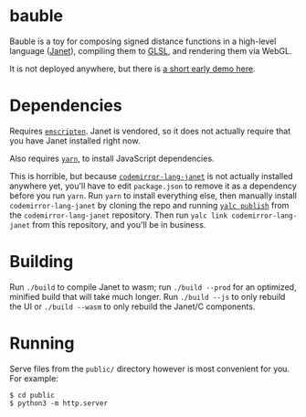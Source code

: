 # bauble

Bauble is a toy for composing signed distance functions in a high-level language ([Janet](https://janet-lang.org/)), compiling them to [GLSL](https://www.khronos.org/opengl/wiki/OpenGL_Shading_Language), and rendering them via WebGL.

It is not deployed anywhere, but there is [a short early demo here](https://twitter.com/ianthehenry/status/1551422839307190272).

# Dependencies

Requires [`emscripten`](https://emscripten.org/). Janet is vendored, so it does not actually require that you have Janet installed right now.

Also requires [`yarn`](https://yarnpkg.com/), to install JavaScript dependencies.

This is horrible, but because [`codemirror-lang-janet`](https://github.com/ianthehenry/codemirror-lang-janet) is not actually installed anywhere yet, you'll have to edit `package.json` to remove it as a dependency before you run `yarn`. Run `yarn` to install everything else, then manually install `codemirror-lang-janet` by cloning the repo and running [`yalc publish`](https://github.com/wclr/yalc) from the `codemirror-lang-janet` repository. Then run `yalc link codemirror-lang-janet` from this repository, and you'll be in business.

# Building

Run `./build` to compile Janet to wasm; run `./build --prod` for an optimized, minified build that will take much longer. Run `./build --js` to only rebuild the UI or `./build --wasm` to only rebuild the Janet/C components.

# Running

Serve files from the `public/` directory however is most convenient for you. For example:

```
$ cd public
$ python3 -m http.server
```
